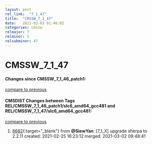 ```yaml
---
layout: post
rel_link:  "7_1_47"
title:  "CMSSW_7_1_47"
date:   2021-03-03 01:46:02
categories: cmssw
relmajor: 7
relminor: 1
relsubminor: 47
---
```


# CMSSW_7_1_47
#### Changes since CMSSW_7_1_46_patch1:
[compare to previous](https://github.com/cms-sw/cmssw/compare/CMSSW_7_1_46_patch1...CMSSW_7_1_47)



#### CMSDIST Changes between Tags REL/CMSSW_7_1_46_patch1/slc6_amd64_gcc481 and REL/CMSSW_7_1_47/slc6_amd64_gcc481:
[compare to previous](https://github.com/cms-sw/cmsdist/compare/REL/CMSSW_7_1_46_patch1/slc6_amd64_gcc481...REL/CMSSW_7_1_47/slc6_amd64_gcc481)



1. [6682](http://github.com/cms-sw/cmsdist/pull/6682){:target="_blank"}  from **@SiewYan**: [7_1_X] upgrade sherpa to 2.2.11 created: 2021-02-25 16:23:12 merged: 2021-03-02 09:48:41
